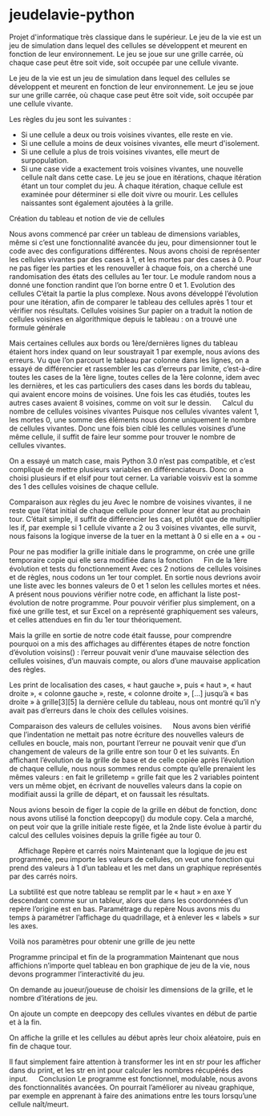 # jeudelavie-python
Projet d'informatique très classique dans le supérieur. Le jeu de la vie est un jeu de simulation dans lequel des cellules se développent et meurent en fonction de leur environnement. Le jeu se joue sur une grille carrée, où chaque case peut être soit vide, soit occupée par une cellule vivante. 

Le jeu de la vie est un jeu de simulation dans lequel des cellules se développent et meurent en fonction de leur environnement. Le jeu se joue sur une grille carrée, où chaque case peut être soit vide, soit occupée par une cellule vivante. 

Les règles du jeu sont les suivantes :
- Si une cellule a deux ou trois voisines vivantes, elle reste en vie. 
- Si une cellule a moins de deux voisines vivantes, elle meurt d'isolement. 
- Si une cellule a plus de trois voisines vivantes, elle meurt de surpopulation. 
- Si une case vide a exactement trois voisines vivantes, une nouvelle cellule naît dans cette case. Le jeu se joue en itérations, chaque itération étant un tour complet du jeu. 
À chaque itération, chaque cellule est examinée pour déterminer si elle doit vivre ou mourir. Les cellules naissantes sont également ajoutées à la grille. 


Création du tableau et notion de vie de cellules

Nous avons commencé par créer un tableau de dimensions variables, même si c’est une fonctionnalité avancée du jeu, pour dimensionner tout le code avec des configurations différentes.
Nous avons choisi de représenter les cellules vivantes par des cases à 1, et les mortes par des cases à 0.
Pour ne pas figer les parties et les renouveller à chaque fois, on a cherché une randomisation des états des cellules au 1er tour. Le module random nous a donné une fonction randint que l’on borne entre 0 et 1.
Evolution des cellules
C’était la partie la plus complexe. Nous avons développé l’évolution pour une itération, afin de comparer le tableau des cellules après 1 tour et vérifier nos résultats.
Cellules voisines
Sur papier on a traduit la notion de cellules voisines en algorithmique depuis le tableau : on a trouvé une formule générale
 
Mais certaines cellules aux bords ou 1ère/dernières lignes du tableau étaient hors index quand on leur soustrayait 1 par exemple, nous avions des erreurs.
Vu que l’on parcourt le tableau par colonne dans les lignes, on a essayé de différencier et rassembler les cas d’erreurs par limite, c’est-à-dire toutes les cases de la 1ère ligne, toutes celles de la 1ère colonne, idem avec les dernières, et les cas particuliers des cases dans les bords du tableau, qui avaient encore moins de voisines. Une fois les cas étudiés, toutes les autres cases avaient 8 voisines, comme on voit sur le dessin. 
 
Calcul du nombre de cellules voisines vivantes
Puisque nos cellules vivantes valent 1, les mortes 0, une somme des éléments nous donne uniquement le nombre de cellules vivantes.
Donc une fois bien ciblé les cellules voisines d’une même cellule, il suffit de faire leur somme pour trouver le nombre de cellules vivantes.
 
On a essayé un match case, mais Python 3.0 n’est pas compatible, et c’est compliqué de mettre plusieurs variables en différenciateurs.
Donc on a choisi plusieurs if et elsif pour tout cerner.
La variable voisviv est la somme des 1 des cellules voisines de chaque cellule.

Comparaison aux règles du jeu
Avec le nombre de voisines vivantes, il ne reste que l’état initial de chaque cellule pour donner leur état au prochain tour.
C’était simple, il suffit de différencier les cas, et plutôt que de multiplier les if, par exemple si 1 cellule vivante a 2 ou 3 voisines vivantes, elle survit, nous faisons la logique inverse de la tuer en la mettant à 0 si elle en a + ou -
 
Pour ne pas modifier la grille initiale dans le programme, on crée une grille temporaire copie qui elle sera modifiée dans la fonction
  
Fin de la 1ère évolution et tests du fonctionnement
Avec ces 2 notions de cellules voisines et de règles, nous codons un 1er tour complet. En sortie nous devrions avoir une liste avec les bonnes valeurs de 0 et 1 selon les cellules mortes et nées.
A présent nous pouvions vérifier notre code, en affichant la liste post-évolution de notre programme.
Pour pouvoir vérifier plus simplement, on a fixé une grille test, et sur Excel on a représenté graphiquement ses valeurs, et celles attendues en fin du 1er tour théoriquement.  

Mais la grille en sortie de notre code était fausse, pour comprendre pourquoi on a mis des affichages au différentes étapes de notre fonction d’évolution voisins() : l’erreur pouvait venir d’une mauvaise sélection des cellules voisines, d’un mauvais compte, ou alors d’une mauvaise application des règles.

Les print de localisation des cases, « haut gauche », puis « haut », « haut droite », « colonne gauche », reste, « colonne droite », […] jusqu’à « bas droite » à grille[3][5] la dernière cellule du tableau, nous ont montré qu’il n’y avait pas d’erreurs dans le choix des cellules voisines.

Comparaison des valeurs de cellules voisines.
  
Nous avons bien vérifié que l’indentation ne mettait pas notre écriture des nouvelles valeurs de cellules en boucle, mais non, pourtant l’erreur ne pouvait venir que d’un changement de valeurs de la grille entre son tour 0 et les suivants.
En affichant l’évolution de la grille de base et de celle copiée après l’évolution de chaque cellule, nous nous sommes rendus compte qu’elle prenaient les mêmes valeurs : en fait le grilletemp = grille fait que les 2 variables pointent vers un même objet, en écrivant de nouvelles valeurs dans la copie on modifiait aussi la grille de départ, et on faussait les résultats.
 
Nous avions besoin de figer la copie de la grille en début de fonction, donc nous avons utilisé la fonction deepcopy() du module copy.
Cela a marché, on peut voir que la grille initiale reste figée, et la 2nde liste évolue à partir du calcul des cellules voisines depuis la grille figée au tour 0.
 


  
Affichage
Repère et carrés noirs
Maintenant que la logique de jeu est programmée, peu importe les valeurs de cellules, on veut une fonction qui prend des valeurs à 1 d’un tableau et les met dans un graphique représentés par des carrés noirs.
 
La subtilité est que notre tableau se remplit par le « haut » en axe Y descendant comme sur un tableur, alors que dans les coordonnées d’un repère l’origine est en bas.
Paramétrage du repère
Nous avons mis du temps à paramétrer l’affichage du quadrillage, et à enlever les « labels » sur les axes. 
 
Voilà nos paramètres pour obtenir une grille de jeu nette 
 
 
 
Programme principal et fin de la programmation
Maintenant que nous affichions n’importe quel tableau en bon graphique de jeu de la vie, nous devons programmer l’interactivité du jeu.

On demande au joueur/joueuse de choisir les dimensions de la grille, et le nombre d’itérations de jeu.
 
On ajoute un compte en deepcopy des cellules vivantes en début de partie et à la fin.
 
On affiche la grille et les cellules au début après leur choix aléatoire, puis en fin de chaque tour.
 
Il faut simplement faire attention à transformer les int en str pour les afficher dans du print, et les str en int pour calculer les nombres récupérés des input.
 
Conclusion
Le programme est fonctionnel, modulable, nous avons des fonctionnalités avancées.
On pourrait l’améliorer au niveau graphique, par exemple en apprenant à faire des animations entre les tours lorsqu’une cellule naît/meurt.
